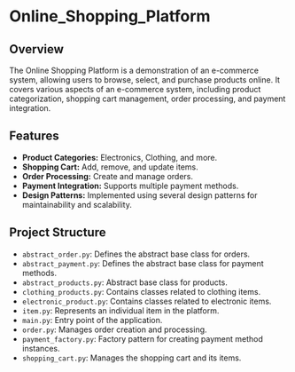 # Online_Shopping_Platform

## Overview
The Online Shopping Platform is a demonstration of an e-commerce system, allowing users to browse, select, and purchase products online. It covers various aspects of an e-commerce system, including product categorization, shopping cart management, order processing, and payment integration.

## Features
- **Product Categories:** Electronics, Clothing, and more.
- **Shopping Cart:** Add, remove, and update items.
- **Order Processing:** Create and manage orders.
- **Payment Integration:** Supports multiple payment methods.
- **Design Patterns:** Implemented using several design patterns for maintainability and scalability.

## Project Structure
- `abstract_order.py`: Defines the abstract base class for orders.
- `abstract_payment.py`: Defines the abstract base class for payment methods.
- `abstract_products.py`: Abstract base class for products.
- `clothing_products.py`: Contains classes related to clothing items.
- `electronic_product.py`: Contains classes related to electronic items.
- `item.py`: Represents an individual item in the platform.
- `main.py`: Entry point of the application.
- `order.py`: Manages order creation and processing.
- `payment_factory.py`: Factory pattern for creating payment method instances.
- `shopping_cart.py`: Manages the shopping cart and its items.
